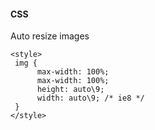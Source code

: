 #### CSS

Auto resize images

    <style>
     img {
          max-width: 100%;
          max-width: 100%;
          height: auto\9;
          width: auto\9; /* ie8 */
     }
    </style>

